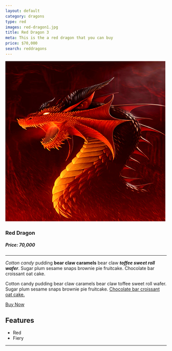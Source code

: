 ```yaml
---
layout: default
category: dragons
type: red
images: red-dragon1.jpg
title: Red Dragon 3
meta: This is the a red dragon that you can buy
price: $70,000
search: reddragons
---
```


![images](/images/red-dragon1.jpg)

### Red Dragon
##### Price: 70,000

<hr>

*Cotton candy* pudding **bear claw caramels** bear claw ***toffee sweet roll wafer***. Sugar plum sesame snaps brownie pie fruitcake. Chocolate bar croissant oat cake.

Cotton candy pudding bear claw caramels bear claw toffee sweet roll wafer. Sugar plum sesame snaps brownie pie fruitcake. [Chocolate bar croissant oat cake.]()

<a class="btn2" href="{{site.baseurl}}/cart/"> Buy Now</a>

## Features

- Red
- Fiery

<hr>
